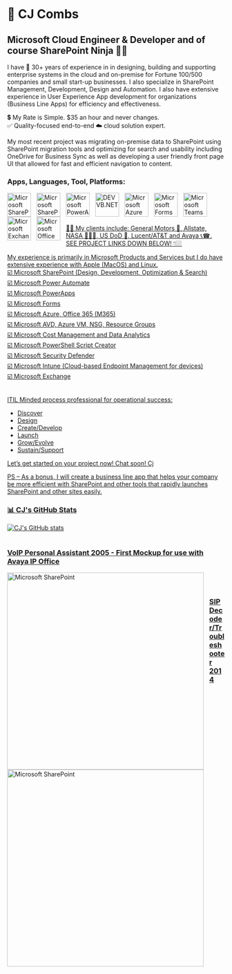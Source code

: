 # 👋 CJ Combs

## Microsoft Cloud Engineer & Developer and of course SharePoint Ninja 🐱‍👤

I have 🎯 30+ years of experience in in designing, building and supporting enterprise systems in the cloud and on-premise for Fortune 100/500 companies and small start-up businesses. I also specialize in SharePoint Management, Development, Design and Automation. I also have extensive experience in User Experience App development for organizations (Business Line Apps) for efficiency and effectiveness.

💲 My Rate is Simple. $35 an hour and never changes.<br>
✅ Quality-focused end-to-end ☁️ cloud solution expert.<br>

My most recent project was migrating on-premise data to SharePoint using SharePoint migration tools and optimizing for search and usability including OneDrive for Business Sync as well as developing a user friendly front page UI that allowed for fast and efficient navigation to content.<br />

### Apps, Languages, Tool, Platforms:

<a href="https://www.linkedin.com/in/cjcombs/" target="_blank"><img align="left" alt="Microsoft SharePoint" width="55px" src="https://publichtmlimg.blob.core.windows.net/$web/MS_DARK_SharePointLOGO.png" style="padding-right:10px;" />
<a href="https://www.linkedin.com/in/cjcombs/" target="_blank"><img align="left" alt="Microsoft SharePoint" width="55px" src="https://publichtmlimg.blob.core.windows.net/$web/MS_DARK_PowerAutomate.png" style="padding-right:10px;" />
<a href="https://www.linkedin.com/in/cjcombs/" target="_blank"><img align="left" alt="Microsoft PowerApps" width="55px" src="https://publichtmlimg.blob.core.windows.net/$web/MS_DARK_PowerApps.png" style="padding-right:10px;" />
<a href="https://www.linkedin.com/in/cjcombs/" target="_blank"><img align="left" alt="DEV VB.NET" width="55px" src="https://publichtmlimg.blob.core.windows.net/$web/MS_DARK_VBNET.png" style="padding-right:10px;" />
<a href="https://www.linkedin.com/in/cjcombs/" target="_blank"><img align="left" alt="Microsoft Azure" width="55px" src="https://publichtmlimg.blob.core.windows.net/$web/MS_DARK_Azure.png" style="padding-right:10px;" />
<a href="https://www.linkedin.com/in/cjcombs/" target="_blank"><img align="left" alt="Microsoft Forms" width="55px" src="https://publichtmlimg.blob.core.windows.net/$web/MS_DARK_Forms.png" style="padding-right:10px;" />
<a href="https://www.linkedin.com/in/cjcombs/" target="_blank"><img align="left" alt="Microsoft Teams" width="55px" src="https://publichtmlimg.blob.core.windows.net/$web/MS_DARK_Teams.png" style="padding-right:10px;" />
<a href="https://www.linkedin.com/in/cjcombs/" target="_blank"><img align="left" alt="Microsoft Exchange" width="55px" src="https://publichtmlimg.blob.core.windows.net/$web/MS_DARK_Exchange.png" style="padding-right:10px;" />
<a href="https://www.linkedin.com/in/cjcombs/" target="_blank"><img align="left" alt="Microsoft Office 365" width="55px" style="padding-right:10px;" src="https://publichtmlimg.blob.core.windows.net/$web/MS_DARK_Office365.png" />
<br />
<br />

#


👐🏻 My clients include: General Motors 🚗, Allstate, NASA 👩🏻‍🚀, US DoD 🚁, Lucent/AT&T and Avaya 📞☎.
SEE PROJECT LINKS DOWN BELOW! 👇🏼

My experience is primarily in Microsoft Products and Services but I do have extensive experience with Apple (MacOS) and Linux.<br>
☑️ Microsoft SharePoint (Design, Development, Optimization & Search)<br>
☑️ Microsoft Power Automate<br>
☑️ Microsoft PowerApps<br>
☑️ Microsoft Forms<br>
☑️ Microsoft Azure, Office 365 (M365)<br>
☑️ Microsoft AVD, Azure VM, NSG, Resource Groups<br>
☑️ Microsoft Cost Management and Data Analytics<br>
☑️ Microsoft PowerShell Script Creator<br>
☑️ Microsoft Security Defender<br>
☑️ Microsoft Intune (Cloud-based Endpoint Management for devices)<br>
☑️ Microsoft Exchange<br><br>

ITIL Minded process professional for operational success:
- Discover
- Design
- Create/Develop
- Launch
- Grow/Evolve
- Sustain/Support

Let’s get started on your project now! Chat soon!
Cj

PS – As a bonus, I will create a business line app that helps your company be more efficient with SharePoint and other tools that rapidly launches SharePoint and other sites easily.

### 📊 CJ's GitHub Stats

![CJ's GitHub stats](https://github-readme-stats.vercel.app/api?username=cjcombsMedia&show_icons=true&theme=gruvbox)

<!-- ![GitHub Streak](https://streak-stats.demolab.com?user=ForrestKnight&theme=gruvbox&border_radius=4.5) -->

# 

### VoIP Personal Assistant 2005 - First Mockup for use with Avaya IP Office
<a href="https://github.com/cjcombsMedia/VoIP-Personal-Assistant-2005/tree/main"><img align="left" alt="Microsoft SharePoint" width="455px" src="https://publichtmlimg.blob.core.windows.net/$web/CTICallControl2005.jpg" style="padding-right:10px;" />
<br><br>
### SIP Decoder/Troubleshooter 2014
<a href="https://github.com/cjcombsMedia/Basic-SIP-Troubleshooter-2014"><img align="left" alt="Microsoft SharePoint" width="455px" src="https://publichtmlimg.blob.core.windows.net/$web/SIPTroubleshooter2014.jpg" style="padding-right:10px;" />

#

<!--
**cjcombsMedia/cjcombsMedia** is a ✨ _special_ ✨ repository because its `README.md` (this file) appears on your GitHub profile.

Here are some ideas to get you started:

- 🔭 I’m currently working on ...
- 🌱 I’m currently learning ...
- 👯 I’m looking to collaborate on ...
- 🤔 I’m looking for help with ...
- 💬 Ask me about ...
- 📫 How to reach me: ...
- 😄 Pronouns: ...
- ⚡ Fun fact: ...
-->
